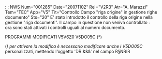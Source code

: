  :  : NWS Num="001285" Date="20071102" Rel="V2R3" Atr="A. Marazzi" Tem="TEC" App="V5" Tit="Controllo Campo "riga origine" in gestione righe documento" Sts="20"
E' stato introdotto il controllo della riga origine nella gestione "riga documenti". Il campo in questione non veniva controllato :  ora sono stati attivati i controlli uguali al numero documento.

PROGRAMMI MODIFICATI
V5V6Z0
V5DO05C (*)

(*) per attivare la modifica è necessario modificare anche i V5DO05C* personalizzati, mettendo l'oggetto 'DR &&&' nel campo R§NRIR
